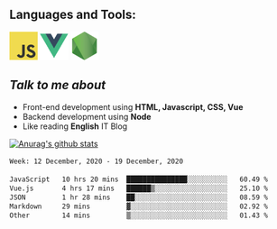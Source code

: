 ## **Languages and Tools:**      
<code><img height="50" src="https://raw.githubusercontent.com/github/explore/80688e429a7d4ef2fca1e82350fe8e3517d3494d/topics/javascript/javascript.png"></code>
<code><img height="50"  src="https://raw.githubusercontent.com/github/explore/80688e429a7d4ef2fca1e82350fe8e3517d3494d/topics/vue/vue.png"></code>
<code><img height="50"  src="https://raw.githubusercontent.com/github/explore/80688e429a7d4ef2fca1e82350fe8e3517d3494d/topics/nodejs/nodejs.png"></code>

## *Talk to me about*
- Front-end development using **HTML, Javascript, CSS, Vue**
- Backend development using **Node**
- Like reading **English** IT Blog    

[![Anurag's github stats](https://github-readme-stats.vercel.app/api?username=qdi5)](https://github.com/anuraghazra/github-readme-stats)    

<!--START_SECTION:waka-->
```text
Week: 12 December, 2020 - 19 December, 2020

JavaScript   10 hrs 20 mins  ███████████████░░░░░░░░░░   60.49 % 
Vue.js       4 hrs 17 mins   ██████▒░░░░░░░░░░░░░░░░░░   25.10 % 
JSON         1 hr 28 mins    ██░░░░░░░░░░░░░░░░░░░░░░░   08.59 % 
Markdown     29 mins         ▓░░░░░░░░░░░░░░░░░░░░░░░░   02.92 % 
Other        14 mins         ▒░░░░░░░░░░░░░░░░░░░░░░░░   01.43 % 
```
<!--END_SECTION:waka-->
